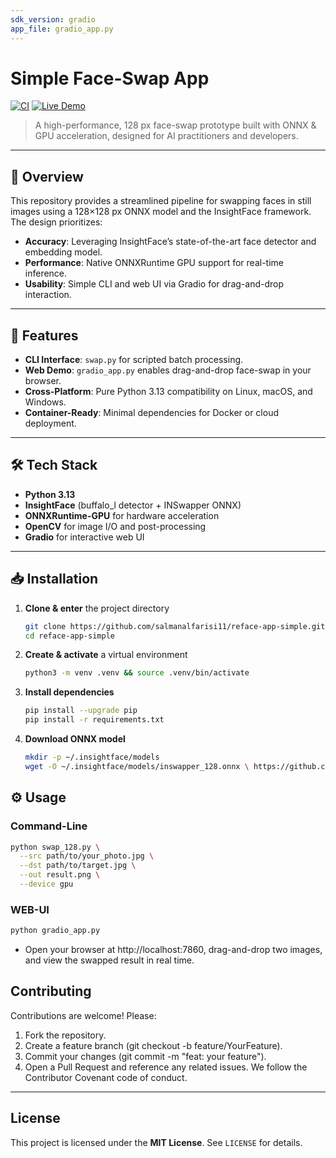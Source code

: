 ```yaml
---
sdk_version: gradio
app_file: gradio_app.py
---
```


# Simple Face-Swap App

[![CI](https://github.com/salmanalfarisi11/reface-app-simple/actions/workflows/ci.yml/badge.svg)](https://github.com/salmanalfarisi11/reface-app-simple/actions)
[![Live Demo](https://img.shields.io/badge/demo-Hugging%20Face-blue)](https://huggingface.co/spaces/salman555/reface-app-simple)
> A high-performance, 128 px face-swap prototype built with ONNX & GPU acceleration, designed for AI practitioners and developers.

---

## 📖 Overview

This repository provides a streamlined pipeline for swapping faces in still images using a 128×128 px ONNX model and the InsightFace framework. The design prioritizes:

- **Accuracy**: Leveraging InsightFace’s state-of-the-art face detector and embedding model.  
- **Performance**: Native ONNXRuntime GPU support for real-time inference.  
- **Usability**: Simple CLI and web UI via Gradio for drag-and-drop interaction.  

---

## 🚀 Features

- **CLI Interface**: `swap.py` for scripted batch processing.  
- **Web Demo**: `gradio_app.py` enables drag-and-drop face-swap in your browser.  
- **Cross-Platform**: Pure Python 3.13 compatibility on Linux, macOS, and Windows.  
- **Container-Ready**: Minimal dependencies for Docker or cloud deployment.  

---

## 🛠️ Tech Stack

- **Python 3.13**  
- **InsightFace** (buffalo_l detector + INSwapper ONNX)  
- **ONNXRuntime-GPU** for hardware acceleration  
- **OpenCV** for image I/O and post-processing  
- **Gradio** for interactive web UI  

---

## 📥 Installation

1. **Clone & enter** the project directory  
   ```bash
   git clone https://github.com/salmanalfarisi11/reface-app-simple.git
   cd reface-app-simple
   ```

2. **Create & activate** a virtual environment
   ```bash
   python3 -m venv .venv && source .venv/bin/activate
   ```

3. **Install dependencies**
   ```bash
   pip install --upgrade pip
   pip install -r requirements.txt
   ```

4. **Download ONNX model**
   ```bash
   mkdir -p ~/.insightface/models
   wget -O ~/.insightface/models/inswapper_128.onnx \ https://github.com/deepinsight/insightface/releases/download/v0.7/inswapper_128.onnx
   ```

## ⚙️ Usage

### Command-Line
```bash
python swap_128.py \
  --src path/to/your_photo.jpg \
  --dst path/to/target.jpg \
  --out result.png \
  --device gpu
```

### WEB-UI
```bash
python gradio_app.py
```
- Open your browser at http://localhost:7860, drag-and-drop two images, and view the swapped result in real time.

## Contributing

Contributions are welcome! Please:

1. Fork the repository.
2. Create a feature branch (git checkout -b feature/YourFeature).
3. Commit your changes (git commit -m "feat: your feature").
4. Open a Pull Request and reference any related issues.
We follow the Contributor Covenant code of conduct.
---

## License

This project is licensed under the **MIT License**. See `LICENSE` for details.
